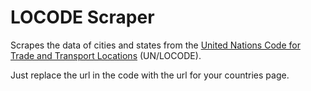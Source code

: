 # LOCODE Scraper

Scrapes the data of cities and states from the [United Nations Code for Trade and Transport Locations](https://www.unece.org/cefact/locode/service/location.html) (UN/LOCODE).

Just replace the url in the code with the url for your countries page.
